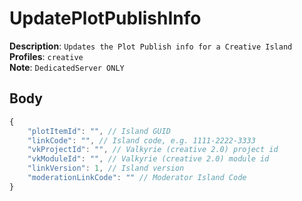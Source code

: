 # UpdatePlotPublishInfo

**Description**: `Updates the Plot Publish info for a Creative Island` \
**Profiles**: `creative` \
**Note**: `DedicatedServer ONLY`

## Body

```js
{
    "plotItemId": "", // Island GUID
    "linkCode": "", // Island code, e.g. 1111-2222-3333
    "vkProjectId": "", // Valkyrie (creative 2.0) project id
    "vkModuleId": "", // Valkyrie (creative 2.0) module id
    "linkVersion": 1, // Island version
    "moderationLinkCode": "" // Moderator Island Code
}
```
